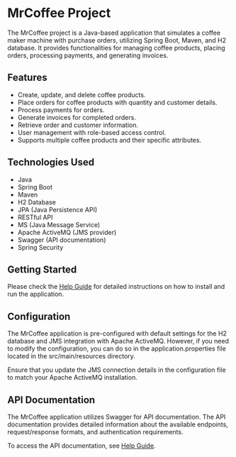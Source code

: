 # MrCoffee Project

The MrCoffee project is a Java-based application that simulates a coffee maker machine with purchase orders, utilizing Spring Boot, Maven, and H2 database.
It provides functionalities for managing coffee products, placing orders, processing payments, and generating invoices.

## Features

- Create, update, and delete coffee products.
- Place orders for coffee products with quantity and customer details.
- Process payments for orders.
- Generate invoices for completed orders.
- Retrieve order and customer information.
- User management with role-based access control.
- Supports multiple coffee products and their specific attributes.

## Technologies Used

- Java
- Spring Boot
- Maven
- H2 Database
- JPA (Java Persistence API)
- RESTful API
- MS (Java Message Service)
- Apache ActiveMQ (JMS provider)
- Swagger (API documentation)
- Spring Security

## Getting Started
Please check the [Help Guide](HELP.md) for detailed instructions on how to install and run the application.


## Configuration

The MrCoffee application is pre-configured with default settings for the H2 database and JMS integration with Apache ActiveMQ. 
However, if you need to modify the configuration, you can do so in the application.properties file located in the src/main/resources directory.

Ensure that you update the JMS connection details in the configuration file to match your Apache ActiveMQ installation.

## API Documentation

The MrCoffee application utilizes Swagger for API documentation. 
The API documentation provides detailed information about the available endpoints, request/response formats, and authentication requirements.

To access the API documentation, see [Help Guide](HELP.md).